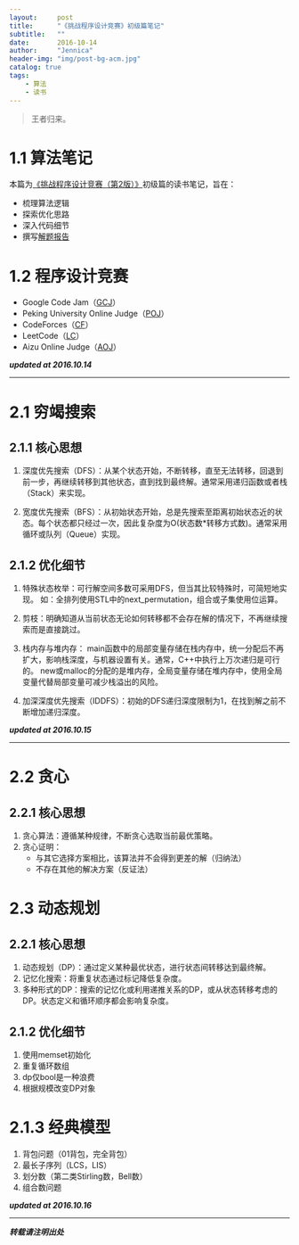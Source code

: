 ```yaml
---
layout:     post
title:      "《挑战程序设计竞赛》初级篇笔记"
subtitle:   ""
date:       2016-10-14
author:     "Jennica"
header-img: "img/post-bg-acm.jpg"
catalog: true
tags:
    - 算法
    - 读书
---
```


> 王者归来。

# 1.1 算法笔记
本篇为[《挑战程序设计竞赛（第2版）》](http://www.ituring.com.cn/book/1044)初级篇的读书笔记，旨在：

- 梳理算法逻辑
- 探索优化思路
- 深入代码细节
- 撰写[解题报告](https://github.com/yogykwan/acm-challenge-workbook)

# 1.2 程序设计竞赛
- Google Code Jam（[GCJ](https://code.google.com/codejam)）
- Peking University Online Judge（[POJ](http://poj.org/)）
- CodeForces（[CF](http://codeforces.com/)）
- LeetCode（[LC](https://leetcode.com/)）
- Aizu Online Judge（[AOJ](http://judge.u-aizu.ac.jp/onlinejudge/index.jsp?lang=en)）

***updated at 2016.10.14***

---

# 2.1 穷竭搜索

## 2.1.1 核心思想
1. 深度优先搜索（DFS）：从某个状态开始，不断转移，直至无法转移，回退到前一步，再继续转移到其他状态，直到找到最终解。通常采用递归函数或者栈（Stack）来实现。

2. 宽度优先搜索（BFS）：从初始状态开始，总是先搜索至距离初始状态近的状态。每个状态都只经过一次，因此复杂度为O(状态数*转移方式数)。通常采用循环或队列（Queue）实现。

## 2.1.2 优化细节
1. 特殊状态枚举：可行解空间多数可采用DFS，但当其比较特殊时，可简短地实现。
如：全排列使用STL中的next_permutation，组合或子集使用位运算。

2. 剪枝：明确知道从当前状态无论如何转移都不会存在解的情况下，不再继续搜索而是直接跳过。

3. 栈内存与堆内存：
main函数中的局部变量存储在栈内存中，统一分配后不再扩大，影响栈深度，与机器设置有关。通常，C++中执行上万次递归是可行的。
new或malloc的分配的是堆内存，全局变量存储在堆内存中，使用全局变量代替局部变量可减少栈溢出的风险。

4. 加深深度优先搜索（IDDFS）：初始的DFS递归深度限制为1，在找到解之前不断增加递归深度。

***updated at 2016.10.15***

---

# 2.2 贪心

## 2.2.1 核心思想

1. 贪心算法：遵循某种规律，不断贪心选取当前最优策略。
2. 贪心证明：
    * 与其它选择方案相比，该算法并不会得到更差的解（归纳法）
    * 不存在其他的解决方案（反证法）


# 2.3 动态规划

## 2.2.1 核心思想

1. 动态规划（DP）：通过定义某种最优状态，进行状态间转移达到最终解。
2. 记忆化搜索：将重复状态通过标记降低复杂度。
3. 多种形式的DP：搜索的记忆化或利用递推关系的DP，或从状态转移考虑的DP。状态定义和循环顺序都会影响复杂度。

## 2.1.2 优化细节

1. 使用memset初始化
2. 重复循环数组
3. dp仅bool是一种浪费
4. 根据规模改变DP对象


# 2.1.3 经典模型

1. 背包问题（01背包，完全背包）
2. 最长子序列（LCS，LIS）
3. 划分数（第二类Stirling数，Bell数）
4. 组合数问题


***updated at 2016.10.16***

---



***转载请注明出处***
